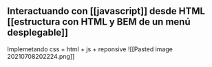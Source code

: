 ## Interactuando con [[javascript]] desde HTML [[estructura con HTML y BEM de un menú desplegable]]

Implemetando css + html + js + reponsive
![[Pasted image 20210708202224.png]]

